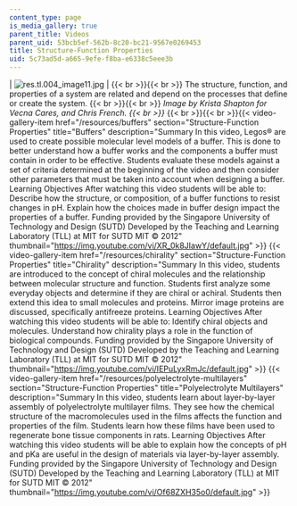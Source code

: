 ```yaml
---
content_type: page
is_media_gallery: true
parent_title: Videos
parent_uid: 53bcb5ef-562b-8c20-bc21-9567e0269453
title: Structure-Function Properties
uid: 5c73ad5d-a665-9efe-f8ba-e6338c5eee3b
---
```


| ![res.tl.004_image11.jpg](BASEURL_PLACEHOLDER/resources/res-tl-004_image11) |  {{< br >}}{{< br >}} The structure, function, and properties of a system are related and depend on the processes that define or create the system. {{< br >}}{{< br >}} _Image by Krista Shapton for Vecna Cares, and Chris French.  {{< br >}}_ {{< br >}}{{< br >}}{{< video-gallery-item href="/resources/buffers" section="Structure-Function Properties" title="Buffers" description="Summary In this video, Legos® are used to create possible molecular level models of a buffer. This is done to better understand how a buffer works and the components a buffer must contain in order to be effective. Students evaluate these models against a set of criteria determined at the beginning of the video and then consider other parameters that must be taken into account when designing a buffer. Learning Objectives After watching this video students will be able to: Describe how the structure, or composition, of a buffer functions to resist changes in pH. Explain how the choices made in buffer design impact the properties of a buffer. Funding provided by the Singapore University of Technology and Design (SUTD) Developed by the Teaching and Learning Laboratory (TLL) at MIT for SUTD MIT © 2012" thumbnail="https://img.youtube.com/vi/XR_0k8JIawY/default.jpg" >}} {{< video-gallery-item href="/resources/chirality" section="Structure-Function Properties" title="Chirality" description="Summary In this video, students are introduced to the concept of chiral molecules and the relationship between molecular structure and function. Students first analyze some everyday objects and determine if they are chiral or achiral. Students then extend this idea to small molecules and proteins. Mirror image proteins are discussed, specifically antifreeze proteins. Learning Objectives After watching this video students will be able to: Identify chiral objects and molecules. Understand how chirality plays a role in the function of biological compounds. Funding provided by the Singapore University of Technology and Design (SUTD) Developed by the Teaching and Learning Laboratory (TLL) at MIT for SUTD MIT © 2012" thumbnail="https://img.youtube.com/vi/IEPuLyxRmJc/default.jpg" >}} {{< video-gallery-item href="/resources/polyelectrolyte-multilayers" section="Structure-Function Properties" title="Polyelectrolyte Multilayers" description="Summary In this video, students learn about layer-by-layer assembly of polyelectrolyte multilayer films. They see how the chemical structure of the macromolecules used in the films affects the function and properties of the film. Students learn how these films have been used to regenerate bone tissue components in rats. Learning Objectives After watching this video students will be able to explain how the concepts of pH and pKa are useful in the design of materials via layer-by-layer assembly. Funding provided by the Singapore University of Technology and Design (SUTD) Developed by the Teaching and Learning Laboratory (TLL) at MIT for SUTD MIT © 2012" thumbnail="https://img.youtube.com/vi/Of68ZXH35o0/default.jpg" >}}